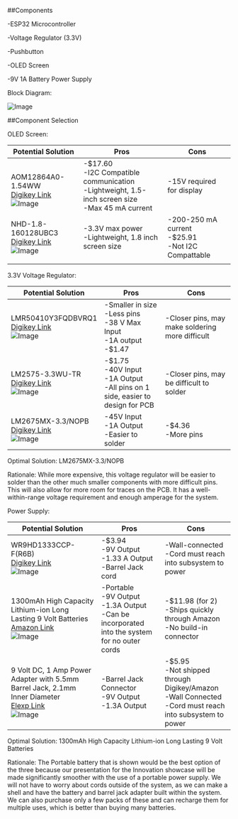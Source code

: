 ##Components

-ESP32 Microcontroller

-Voltage Regulator (3.3V)

-Pushbutton

-OLED Screen

-9V 1A Battery Power Supply

Block Diagram:

![Image](https://github.com/user-attachments/assets/3f3b6a4d-3d0d-42b7-96c4-5cf76b788ec1)

##Component Selection

OLED Screen:

| Potential Solution                                                                                                                                                                                                              | Pros                                                                                                 | Cons                                                   |
|---------------------------------------------------------------------------------------------------------------------------------------------------------------------------------------------------------------------------------|------------------------------------------------------------------------------------------------------|--------------------------------------------------------|
| <br>AOM12864A0-1.54WW<br>[Digikey Link](https://www.digikey.com/en/products/detail/orient-display/AOM12864A0-1-54WW/22531841)<br>![Image](https://github.com/user-attachments/assets/706e427e-557f-4cc8-b491-9308bc0a0bee)      | -$17.60<br>-I2C Compatible communication<br>-Lightweight, 1.5-inch screen size<br>-Max 45 mA current | -15V required for display                              |
| NHD-1.8-160128UBC3<br>[Digikey Link](https://www.digikey.com/en/products/detail/newhaven-display-intl/NHD-1-8-160128UBC3/23334148)<br>![Image](https://github.com/user-attachments/assets/69c1b4db-8b82-407b-85b5-7c32fe665202) | -3.3V max power<br>-Lightweight, 1.8 inch screen size                                                | -200-250 mA current<br>-$25.91<br>-Not I2C Compattable |
|                                                                                                                                                                                                                                 |                                                                                                      |                                                        |

3.3V Voltage Regulator:

| Potential Solution                                                                                                                                                                                                          | Pros                                                                                | Cons                                            |
|-----------------------------------------------------------------------------------------------------------------------------------------------------------------------------------------------------------------------------|-------------------------------------------------------------------------------------|-------------------------------------------------|
| LMR50410Y3FQDBVRQ1<br>[Digikey Link](https://www.digikey.com/en/products/detail/texas-instruments/LMR50410Y3FQDBVRQ1/13562985)<br>![Image](https://github.com/user-attachments/assets/15f5f066-986a-48c2-af60-6b1341b0c69d) | -Smaller in size<br>-Less pins<br>-38 V Max Input<br>-1A output<br>-$1.47           | -Closer pins, may make soldering more difficult |
| LM2575-3.3WU-TR<br>[Digikey Link](https://www.digikey.com/en/products/detail/microchip-technology/LM2575-3-3WU-TR/1027646)<br>![Image](https://github.com/user-attachments/assets/ae5945d1-fce3-4625-ad35-fdb6e194ff74)     | -$1.75<br>-40V Input<br>-1A Output<br>-All pins on 1 side, easier to design for PCB | -Closer pins, may be difficult to solder        |
| LM2675MX-3.3/NOPB<br>[Digikey Link](https://www.digikey.com/en/products/detail/texas-instruments/LM2675MX-3-3-NOPB/366907)<br>![Image](https://github.com/user-attachments/assets/dfdbf7d2-0463-4921-9ae8-ce323a9c8bc2)     | -45V Input<br>-1A Output<br>-Easier to solder                                       | -$4.36<br>-More pins                            |

Optimal Solution: LM2675MX-3.3/NOPB

Rationale: While more expensive, this voltage regulator will be easier to solder than the other much smaller components with more difficult pins. This will also allow for more room for traces on the PCB. It has a well-within-range voltage requirement and enough amperage for the system.

Power Supply:

| Potential Solution                                                                                                                                                                                                                                                                                                                                                                                                                                                                                                                                                                                                                                                  | Pros                                                                                               | Cons                                                                                                         |
|---------------------------------------------------------------------------------------------------------------------------------------------------------------------------------------------------------------------------------------------------------------------------------------------------------------------------------------------------------------------------------------------------------------------------------------------------------------------------------------------------------------------------------------------------------------------------------------------------------------------------------------------------------------------|----------------------------------------------------------------------------------------------------|--------------------------------------------------------------------------------------------------------------|
| WR9HD1333CCP-F(R6B)<br>[Digikey Link](https://www.digikey.com/en/products/detail/globtek-inc/WR9HD1333CCP-F(R6B)/13245472?gclsrc=aw.ds&&utm_adgroup=General&utm_source=google&utm_medium=cpc&utm_campaign=PMax%20Shopping_Product_Zombie%20SKUs&utm_term=&utm_content=General&utm_id=go_cmp-17815035045_adg-_ad-__dev-c_ext-_prd-13245472_sig-CjwKCAiA2JG9BhAuEiwAH_zf3iB5fHK3lgCYxPQfWTUMx6az-ZwQjhctqcc9AtKmA3itkMB3NoGBfxoC30cQAvD_BwE&gad_source=1&gclid=CjwKCAiA2JG9BhAuEiwAH_zf3iB5fHK3lgCYxPQfWTUMx6az-ZwQjhctqcc9AtKmA3itkMB3NoGBfxoC30cQAvD_BwE&gclsrc=aw.ds)<br>![Image](https://github.com/user-attachments/assets/1f13eba8-3f1b-40f7-a6e3-9435a75f3d95) | -$3.94<br>-9V Output<br>-1.33 A Output<br>-Barrel Jack cord                                        | -Wall-connected<br>-Cord must reach into subsystem to power                                                  |
| 1300mAh High Capacity Lithium-ion Long Lasting 9 Volt Batteries<br>[Amazon Link](https://www.amazon.com/PAISUE-Rechargeable-Lithium-ion-Multimeter-Microphone/dp/B0B248DSFG?source=ps-sl-shoppingads-lpcontext&ref_=fplfs&smid=A2WEVNKRB72JGE&gQT=1&th=1)<br>![Image](https://github.com/user-attachments/assets/1379a413-64ab-420f-8771-392321a2b992)                                                                                                                                                                                                                                                                                                              | -Portable<br>-9V Output<br>-1.3A Output<br>-Can be incorporated into the system for no outer cords | -$11.98 (for 2)<br>-Ships quickly through Amazon<br>-No build-in connector                                   |
| 9 Volt DC, 1 Amp Power Adapter with 5.5mm Barrel Jack, 2.1mm Inner Diameter<br>[Elexp Link](https://www.elexp.com/products/16d9-1wall-adaptor-9v-1a-plug-2-1mm?variant=42666546102500&currency=USD&utm_source=google&utm_medium=organic&utm_campaign=Google%20Shopping&utm_content=9%20Volt%20DC%2C%201%20Amp%20Power%20Adapter%20with%205.5mm%20Barrel%20Jack%2C%202.1mm%20Inner%20Diameter%20(Center%20Positive)&gad_source=1&gclid=CjwKCAiA2JG9BhAuEiwAH_zf3kCQT20F8pNUSFtNsfVa0HCrzU7W_4cg6pAwINuGU1AnPQ9iI671IBoC5IsQAvD_BwE)<br>![Image](https://github.com/user-attachments/assets/5c68a02f-8b00-4066-8371-12162a3a0a00)                                     | -Barrel Jack Connector<br>-9V Output<br>-1.3A Output                                               | -$5.95<br>-Not shipped through Digikey/Amazon<br>-Wall Connected<br>-Cord must reach into subsystem to power |

Optimal Solution: 1300mAh High Capacity Lithium-ion Long Lasting 9 Volt Batteries

Rationale: The Portable battery that is shown would be the best option of the three because our presentation for the Innovation showcase will be made significantly smoother with the use of a portable power supply. We will not have to worry about cords outside of the system, as we can make a shell and have the battery and barrel jack adapter built within the system. We can also purchase only a few packs of these and can recharge them for multiple uses, which is better than buying many batteries.

